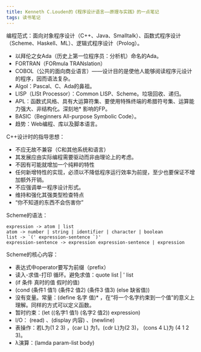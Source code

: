 ```yaml
---
title: Kenneth C.Louden的《程序设计语言——原理与实践》的一点笔记
tags: 读书笔记
---
```


编程范式：面向对象程序设计（C++、Java、Smalltalk）、函数式程序设计（Scheme、Haskell、ML）、逻辑式程序设计（Prolog）。

* 以拜伦之女Ada（历史上第一位程序员：分析机）命名的Ada。
* FORTRAN（FORmula TRANslation）
* COBOL（公共的面向商业语言）——设计目的是使他人能够阅读程序元设计的程序，因而语法复杂。
* Algol：Pascal、C、Ada的鼻祖。
* LISP（LISt Processor）：Common LISP、Scheme。垃圾回收、递归。
* APL：函数式风格、具有大运算符集、要使用特殊终端的希腊符号集、运算能力强大、非结构化。深刻地* 影响的FP。
* BASIC（Beginners All-purpose Symbolic Code）。
* 趋势：Web编程、库以及脚本语言。

C++设计时的指导思想：

* 不应无故不兼容（C和其他系统和语言）
* 其发展应由实际编程需要驱动而非由理论上的考虑。
* 不因有可能就增加一个纯粹的特性
* 任何新增特性的实现，必须以不降低程序运行效率为前提，至少也要保证不增加额外开销。
* 不应强调单一程序设计形式。
* 维持和强化其强类型检查特点
* “你不知道的东西不会伤害你”

Scheme的语法：

```
expression -> atom | list
atom -> number | string | identifier | character | boolean
list -> `(' expression-sentence `)'
expression-sentence -> expression expression-sentence | expression 
```

Scheme的核心内容：

* 表达式中operator要写为前缀（prefix）
* 读入-求值-打印 循环。避免求值：quote list | ' list
* (if 条件 真时的值 假时的值)
* (cond (条件1 值1) (条件2 值2) (条件3 值3) (else 缺省值))
* 没有变量。常量：(define 名字 值)* ，在“将一个名字约束到一个值”的意义上理解。同样的方式可以定义函数。
* 暂时约束：(let ((名字1 值1) (名字2 值2)) expression)
* I/O： (read) 、(display 内容) 、(newline)
* 表操作：若L为(1 2 3) ，(car L) 为1，(cdr L)为(2 3)， (cons 4 L)为 (4 1 2 3)。
* λ演算：(lamda param-list  body)